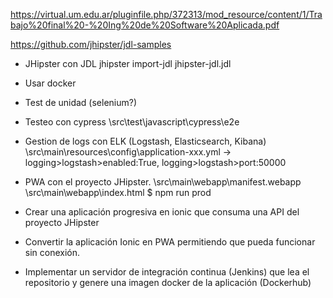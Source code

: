 https://virtual.um.edu.ar/pluginfile.php/372313/mod_resource/content/1/Trabajo%20final%20-%20Ing%20de%20Software%20Aplicada.pdf

https://github.com/jhipster/jdl-samples

- JHipster con JDL
  jhipster import-jdl jhipster-jdl.jdl

- Usar docker

- Test de unidad (selenium?)

- Testeo con cypress
  \src\test\javascript\cypress\e2e

- Gestion de logs con ELK (Logstash, Elasticsearch, Kibana)
  \src\main\resources\config\application-xxx.yml -> logging>logstash>enabled:True,
  logging>logstash>port:50000

- PWA con el proyecto JHipster.
  \src\main\webapp\manifest.webapp
  \src\main\webapp\index.html
  $ npm run prod

- Crear una aplicación progresiva en ionic que consuma una API del proyecto
  JHipster

- Convertir la aplicación Ionic en PWA permitiendo que pueda funcionar sin
  conexión.

- Implementar un servidor de integración continua (Jenkins) que lea el
  repositorio y genere una imagen docker de la aplicación (Dockerhub)
